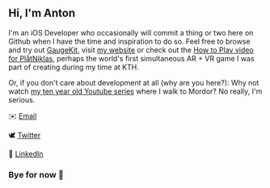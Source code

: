 ## Hi, I'm Anton

I'm an iOS Developer who occasionally will commit a thing or two here on Github when I have the time and inspiration to do so. 
Feel free to browse and try out [GaugeKit](https://github.com/antonmartinsson/GaugeKit), visit [my website](https://antonmartinsson.com) or check out the [How to Play video for PlåtNiklas](https://www.youtube.com/watch?v=6-X0B4tnFPs), perhaps the world's first simultaneous AR + VR game I was part of creating during my time at KTH.

Or, if you don't care about development at all (why are you here?): Why not watch [my ten year old Youtube series](https://www.youtube.com/watch?v=a6tFNKJKxXY) where I walk to Mordor? No really, I'm serious.

✉️ [Email](mailto:antonm@rtinsson.com)

🕊 [Twitter](https://twitter.com/antonmedstorta)

💼 [LinkedIn](https://www.linkedin.com/in/antonmartinsson)

### Bye for now 👋
